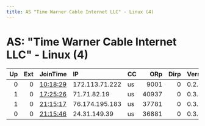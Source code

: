 ```yaml
---
title: AS "Time Warner Cable Internet LLC" - Linux (4)
---
```


# AS: "Time Warner Cable Internet LLC" - Linux (4)

|   Up |   Ext | JoinTime                                                                                            | IP             | CC   |   ORp |   Dirp | Version   | Contact   | Nickname        |   eFamMembers |
|-----:|------:|:----------------------------------------------------------------------------------------------------|:---------------|:-----|------:|-------:|:----------|:----------|:----------------|--------------:|
|    0 |     0 | [10:18:29](https://metrics.torproject.org/rs.html#details/7CAB03378836D196CF709D002D5FE08DD3C056DE) | 172.113.71.222 | us   |  9001 |      0 | 0.2.7.6   | None      | CapriceRelayUSA |             1 |
|    1 |     0 | [17:25:26](https://metrics.torproject.org/rs.html#details/4FA730EFF650445B224EE28783331055BEF9821F) | 71.71.82.19    | us   | 40937 |      0 | 0.3.2.12  | None      | UbuntuCore242   |             1 |
|    1 |     0 | [21:15:17](https://metrics.torproject.org/rs.html#details/24D799AC71A76BB5FE505DB93E4E14724AA45F6B) | 76.174.195.183 | us   | 37781 |      0 | 0.3.2.12  | None      | UbuntuCore243   |             1 |
|    0 |     0 | [21:15:46](https://metrics.torproject.org/rs.html#details/BE57F8AF814C1F6AC840CFAFD3DC204ECF8ED77C) | 24.31.149.39   | us   | 36881 |      0 | 0.3.2.12  | None      | UbuntuCore242   |             1 |

